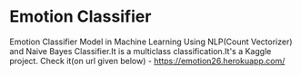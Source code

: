 # Emotion Classifier
Emotion Classifier Model in Machine Learning Using NLP(Count Vectorizer) and Naive Bayes Classifier.It is a multiclass classification.It's a Kaggle project. Check it(on url given below) - https://emotion26.herokuapp.com/

